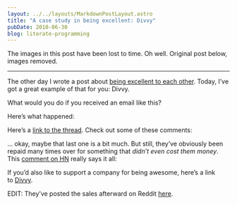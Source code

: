 ```yaml
---
layout: ../../layouts/MarkdownPostLayout.astro
title: "A case study in being excellent: Divvy"
pubDate: 2010-06-30
blog: literate-programming
---
```


The images in this post have been lost to time. Oh well. Original post below, images removed.

---

The other day I wrote a post about [being excellent to each other](http://blog.steveklabnik.com/being-excellent-to-each-other). Today, I’ve got a great example of that for you: Divvy.

What would you do if you received an email like this?

Here’s what happened:

Here’s a [link to the thread](http://www.reddit.com/r/programming/comments/ckcbr/mizage_a_small_development_company_that_made/). Check out some of these comments:

… okay, maybe that last one is a bit much. But still, they’ve obviously been repaid many times over for something that *didn’t even cost them money*. This [comment on HN](http://news.ycombinator.com/item?id=1473770) really says it all:

If you’d also like to support a company for being awesome, here’s a link to [Divvy](http://www.mizage.com/divvy/).

EDIT: They’ve posted the sales afterward on Reddit [here](http://www.reddit.com/r/programming/comments/cmmfg/hey_reddit_a_week_ago_someone_posted_about_divvy/).

